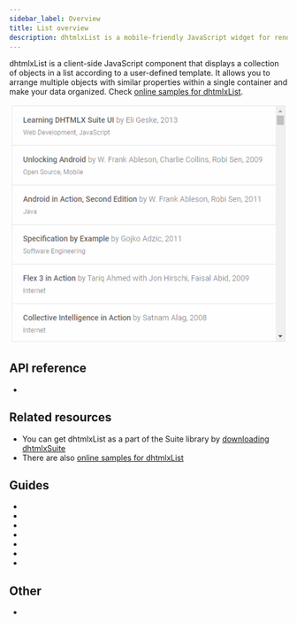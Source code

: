 ```yaml
---
sidebar_label: Overview
title: List overview
description: dhtmlxList is a mobile-friendly JavaScript widget for rendering items in a list according to a user-defined template. Comprehensive and flexible API allows configuring your list easily  the way you need.
---          
```


dhtmlxList is a client-side JavaScript component that displays a collection of objects in a list according to a user-defined template.
It allows you to arrange multiple objects with similar properties within a single container and make your data organized. Check [online samples for dhtmlxList](https://docs.dhtmlx.com/suite/samples/list/). 

![](../assets/list/list_front.png)

## API reference

- [](api/api_overview.md)

## Related resources

- You can get dhtmlxList as a part of the Suite library by [downloading dhtmlxSuite](https://dhtmlx.com/docs/products/dhtmlxSuite/download.shtml)          
- There are also [online samples for dhtmlxList](https://docs.dhtmlx.com/suite/samples/list/)  

## Guides

- [](initialization.md)  	
- [](configuration.md)
- [](load_data.md)
- [](work_with_list.md)
- [](usage_selection.md)
- [](customization.md)
- [](events.md)

## Other

- [](../migration.md)
